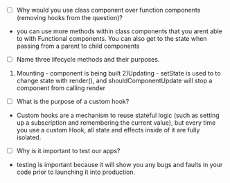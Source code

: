 - [ ] Why would you use class component over function components (removing hooks from the question)?
* you can use more methods within class components that you arent able to with Functional components. You can also get to the state when passing from a parent to child components 
- [ ] Name three lifecycle methods and their purposes.
1) Mounting - component is being built 
2)Updating - setState is used to to change state with render(), and shouldComponentUpdate will stop a component from calling render
- [ ] What is the purpose of a custom hook?
* Custom hooks are a mechanism to reuse stateful logic (such as setting up a subscription and remembering the current value), but every time you use a custom Hook, all state and effects inside of it are fully isolated.
- [ ] Why is it important to test our apps?
* testing is important because it will show you any bugs and faults in your code prior to launching it into production. 